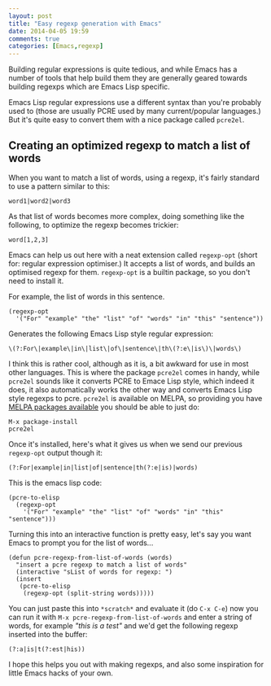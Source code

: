 ```yaml
---
layout: post
title: "Easy regexp generation with Emacs"
date: 2014-04-05 19:59
comments: true
categories: [Emacs,regexp]
---
```


Building regular expressions is quite tedious, and while Emacs has a
number of tools that help build them they are generally geared towards
building regexps which are Emacs Lisp specific.

Emacs Lisp regular expressions use a different syntax than you're
probably used to (those are usually PCRE used by many current/popular
languages.) But it's quite easy to convert them with a nice package
called `pcre2el`.

## Creating an optimized regexp to match a list of words

When you want to match a list of words, using a regexp, it's fairly
standard to use a pattern similar to this:

    word1|word2|word3

As that list of words becomes more complex, doing something like the
following, to optimize the regexp becomes trickier:

    word[1,2,3]

Emacs can help us out here with a neat extension called `regexp-opt`
(short for: regular expression optimiser.)  It accepts a list of
words, and builds an optimised regexp for them. `regexp-opt` is a
builtin package, so you don't need to install it.

For example, the list of words in this sentence.

    (regexp-opt
      '("For" "example" "the" "list" "of" "words" "in" "this" "sentence"))

Generates the following Emacs Lisp style regular expression:

    \(?:For\|example\|in\|list\|of\|sentence\|th\(?:e\|is\)\|words\)

I think this is rather cool, although as it is, a bit awkward for use
in most other languages. This is where the package `pcre2el` comes in
handy, while `pcre2el` sounds like it converts PCRE to Emace Lisp
style, which indeed it does, it also automatically works the other way
and converts Emacs Lisp style regexps to pcre. `pcre2el` is available
on MELPA, so providing you have [MELPA packages available]() you should be able to just do:

    M-x package-install
    pcre2el

Once it's installed, here's what it gives us when we send our previous
`regexp-opt` output though it:

    (?:For|example|in|list|of|sentence|th(?:e|is)|words)

This is the emacs lisp code:

    (pcre-to-elisp
      (regexp-opt
        '("For" "example" "the" "list" "of" "words" "in" "this" "sentence")))

Turning this into an interactive function is pretty easy, let's say
you want Emacs to prompt you for the list of words...

    (defun pcre-regexp-from-list-of-words (words)
      "insert a pcre regexp to match a list of words"
      (interactive "sList of words for regexp: ")
      (insert
       (pcre-to-elisp
        (regexp-opt (split-string words)))))

You can just paste this into `*scratch*` and evaluate it (do `C-x
C-e`) now you can run it with `M-x pcre-regexp-from-list-of-words` and
enter a string of words, for example _"this is a test"_ and we'd get
the following regexp inserted into the buffer:

    (?:a|is|t(?:est|his))

I hope this helps you out with making regexps, and also some
inspiration for little Emacs hacks of your own.
